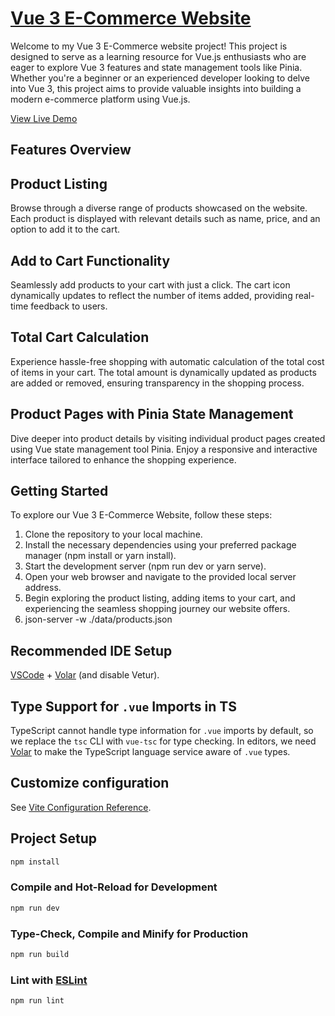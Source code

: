 # [Vue 3 E-Commerce Website](https://ecom.poojanchapagain.com.np/)

Welcome to my Vue 3 E-Commerce website project! This project is designed to serve as a learning resource for Vue.js enthusiasts who are eager to explore Vue 3 features and state management tools like Pinia. Whether you're a beginner or an experienced developer looking to delve into Vue 3, this project aims to provide valuable insights into building a modern e-commerce platform using Vue.js.

[View Live Demo](https://ecom.poojanchapagain.com.np/)

## Features Overview

## Product Listing

Browse through a diverse range of products showcased on the website. Each product is displayed with relevant details such as name, price, and an option to add it to the cart.

## Add to Cart Functionality

Seamlessly add products to your cart with just a click. The cart icon dynamically updates to reflect the number of items added, providing real-time feedback to users.

## Total Cart Calculation

Experience hassle-free shopping with automatic calculation of the total cost of items in your cart. The total amount is dynamically updated as products are added or removed, ensuring transparency in the shopping process.

## Product Pages with Pinia State Management

Dive deeper into product details by visiting individual product pages created using Vue state management tool Pinia. Enjoy a responsive and interactive interface tailored to enhance the shopping experience.

## Getting Started

To explore our Vue 3 E-Commerce Website, follow these steps:

1. Clone the repository to your local machine.
2. Install the necessary dependencies using your preferred package manager (npm install or yarn install).
3. Start the development server (npm run dev or yarn serve).
4. Open your web browser and navigate to the provided local server address.
5. Begin exploring the product listing, adding items to your cart, and experiencing the seamless shopping journey our website offers.
6. json-server -w ./data/products.json

## Recommended IDE Setup

[VSCode](https://code.visualstudio.com/) + [Volar](https://marketplace.visualstudio.com/items?itemName=Vue.volar) (and disable Vetur).

## Type Support for `.vue` Imports in TS

TypeScript cannot handle type information for `.vue` imports by default, so we replace the `tsc` CLI with `vue-tsc` for type checking. In editors, we need [Volar](https://marketplace.visualstudio.com/items?itemName=Vue.volar) to make the TypeScript language service aware of `.vue` types.

## Customize configuration

See [Vite Configuration Reference](https://vitejs.dev/config/).

## Project Setup

```sh
npm install
```

### Compile and Hot-Reload for Development

```sh
npm run dev
```

### Type-Check, Compile and Minify for Production

```sh
npm run build
```

### Lint with [ESLint](https://eslint.org/)

```sh
npm run lint
```
